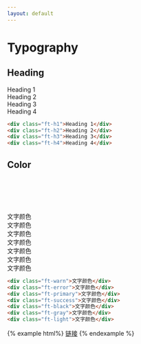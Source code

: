 ```yaml
---
layout: default
---
```


# Typography

## Heading

<div class="ft-h1">Heading 1</div>
<div class="ft-h2">Heading 2</div>
<div class="ft-h3">Heading 3</div>
<div class="ft-h4">Heading 4</div>

```html
<div class="ft-h1">Heading 1</div>
<div class="ft-h2">Heading 2</div>
<div class="ft-h3">Heading 3</div>
<div class="ft-h4">Heading 4</div>
```

## Color

<div class="ui-row mt-20" style="height: 80px;">
  <div class="bg-yellow flex1"></div>
  <div class="bg-red flex1"></div>
  <div class="bg-primary flex1"></div>
  <div class="bg-green flex1"></div>
  <div class="bg-black flex1"></div>
  <div class="bg-gray flex1"></div>
  <div class="bg-light flex1"></div>
</div>

<div class="ft-warn">文字颜色</div>
<div class="ft-error">文字颜色</div>
<div class="ft-primary">文字颜色</div>
<div class="ft-success">文字颜色</div>
<div class="ft-black">文字颜色</div>
<div class="ft-gray">文字颜色</div>
<div class="ft-light">文字颜色</div>

```html
<div class="ft-warn">文字颜色</div>
<div class="ft-error">文字颜色</div>
<div class="ft-primary">文字颜色</div>
<div class="ft-success">文字颜色</div>
<div class="ft-black">文字颜色</div>
<div class="ft-gray">文字颜色</div>
<div class="ft-light">文字颜色</div>
```

{% example html%}
<a href="#" class="ft-link">链接</a>
{% endexample %}





